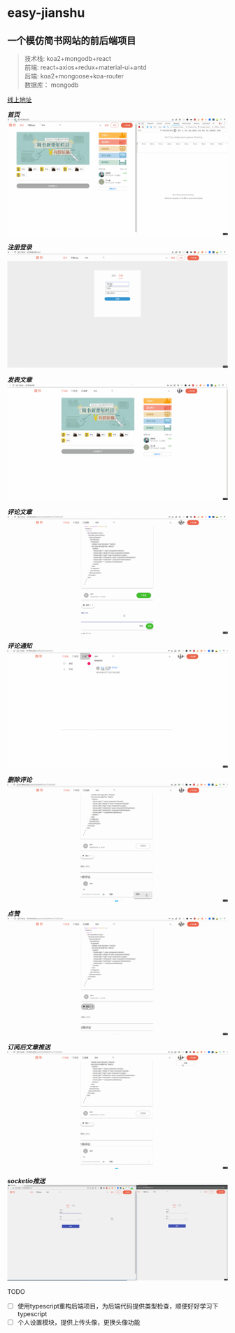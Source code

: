 # easy-jianshu
## 一个模仿简书网站的前后端项目
> 技术栈: koa2+mongodb+react  
> 前端: react+axios+redux+material-ui+antd  
> 后端: koa2+mongoose+koa-router  
> 数据库： mongodb   

[线上地址](http://47.94.4.230)

***首页***
![首页](https://github.com/IWANABETHATGUY/easy-jianshu/blob/master/intro/homePage.gif)

***注册登录***
![注册登录](https://github.com/IWANABETHATGUY/easy-jianshu/blob/master/intro/sign.gif)

***发表文章***
![发表文章](https://github.com/IWANABETHATGUY/easy-jianshu/blob/master/intro/write.gif)

***评论文章***
![评论文章](https://github.com/IWANABETHATGUY/easy-jianshu/blob/master/intro/comment.gif)

***评论通知***
![评论通知](https://github.com/IWANABETHATGUY/easy-jianshu/blob/master/intro/commentNotice.gif)

***删除评论***
![评论通知](https://github.com/IWANABETHATGUY/easy-jianshu/blob/master/intro/removeComment.gif)

***点赞***
![点赞](https://github.com/IWANABETHATGUY/easy-jianshu/blob/master/intro/like.gif)

***订阅后文章推送***
![订阅后文章推送](https://github.com/IWANABETHATGUY/easy-jianshu/blob/master/intro/noticeArticle.gif)


***socketio推送***
![socketio推送](https://github.com/IWANABETHATGUY/easy-jianshu/blob/master/intro/socketio.gif)

TODO
- [ ] 使用typescript重构后端项目，为后端代码提供类型检查，顺便好好学习下typescript
- [ ] 个人设置模块，提供上传头像，更换头像功能
